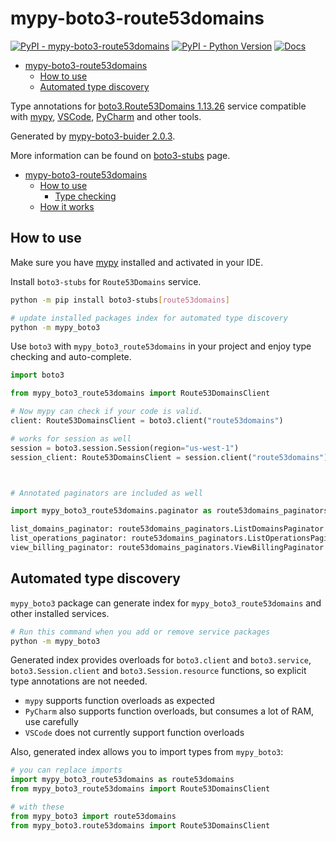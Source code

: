 # mypy-boto3-route53domains

[![PyPI - mypy-boto3-route53domains](https://img.shields.io/pypi/v/mypy-boto3-route53domains.svg?color=blue)](https://pypi.org/project/mypy-boto3-route53domains)
[![PyPI - Python Version](https://img.shields.io/pypi/pyversions/mypy-boto3-route53domains.svg?color=blue)](https://pypi.org/project/mypy-boto3-route53domains)
[![Docs](https://img.shields.io/readthedocs/mypy-boto3-builder.svg?color=blue)](https://mypy-boto3-builder.readthedocs.io/)

- [mypy-boto3-route53domains](#mypy-boto3-route53domains)
  - [How to use](#how-to-use)
  - [Automated type discovery](#automated-type-discovery)


Type annotations for
[boto3.Route53Domains 1.13.26](https://boto3.amazonaws.com/v1/documentation/api/1.13.26/reference/services/route53domains.html#Route53Domains) service
compatible with [mypy](https://github.com/python/mypy), [VSCode](https://code.visualstudio.com/),
[PyCharm](https://www.jetbrains.com/pycharm/) and other tools.

Generated by [mypy-boto3-buider 2.0.3](https://github.com/vemel/mypy_boto3_builder).

More information can be found on [boto3-stubs](https://pypi.org/project/boto3-stubs/) page.

- [mypy-boto3-route53domains](#mypy-boto3-route53domains)
  - [How to use](#how-to-use)
    - [Type checking](#type-checking)
  - [How it works](#how-it-works)

## How to use

Make sure you have [mypy](https://github.com/python/mypy) installed and activated in your IDE.

Install `boto3-stubs` for `Route53Domains` service.

```bash
python -m pip install boto3-stubs[route53domains]

# update installed packages index for automated type discovery
python -m mypy_boto3
```

Use `boto3` with `mypy_boto3_route53domains` in your project and enjoy type checking and auto-complete.

```python
import boto3

from mypy_boto3_route53domains import Route53DomainsClient

# Now mypy can check if your code is valid.
client: Route53DomainsClient = boto3.client("route53domains")

# works for session as well
session = boto3.session.Session(region="us-west-1")
session_client: Route53DomainsClient = session.client("route53domains")



# Annotated paginators are included as well

import mypy_boto3_route53domains.paginator as route53domains_paginators

list_domains_paginator: route53domains_paginators.ListDomainsPaginator = client.get_paginator("list_domains")
list_operations_paginator: route53domains_paginators.ListOperationsPaginator = client.get_paginator("list_operations")
view_billing_paginator: route53domains_paginators.ViewBillingPaginator = client.get_paginator("view_billing")
```

## Automated type discovery

`mypy_boto3` package can generate index for `mypy_boto3_route53domains` and other installed services.

```bash
# Run this command when you add or remove service packages
python -m mypy_boto3
```

Generated index provides overloads for `boto3.client` and `boto3.service`,
`boto3.Session.client` and `boto3.Session.resource` functions,
so explicit type annotations are not needed.

- `mypy` supports function overloads as expected
- `PyCharm` also supports function overloads, but consumes a lot of RAM, use carefully
- `VSCode` does not currently support function overloads

Also, generated index allows you to import types from `mypy_boto3`:

```python
# you can replace imports
import mypy_boto3_route53domains as route53domains
from mypy_boto3_route53domains import Route53DomainsClient

# with these
from mypy_boto3 import route53domains
from mypy_boto3.route53domains import Route53DomainsClient
```
